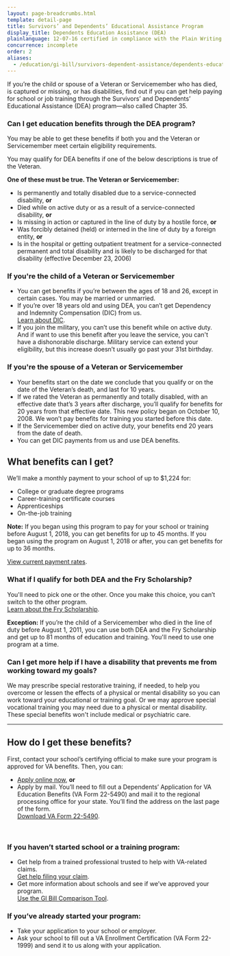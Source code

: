 ```yaml
---
layout: page-breadcrumbs.html
template: detail-page
title: Survivors’ and Dependents’ Educational Assistance Program
display_title: Dependents Education Assistance (DEA)
plainlanguage: 12-07-16 certified in compliance with the Plain Writing Act
concurrence: incomplete
order: 2
aliases:
  - /education/gi-bill/survivors-dependent-assistance/dependents-education/
---
```


<div class="va-introtext">

If you’re the child or spouse of a Veteran or Servicemember who has died, is captured or missing, or has disabilities, find out if you can get help paying for school or job training through the Survivors’ and Dependents’ Educational Assistance (DEA) program—also called Chapter 35.

</div>

<div class="feature">

### Can I get education benefits through the DEA program?

You may be able to get these benefits if both you and the Veteran or Servicemember meet certain eligibility requirements.

You may qualify for DEA benefits if one of the below descriptions is true of the Veteran.

**One of these must be true. The Veteran or Servicemember:**

- Is permanently and totally disabled due to a service-connected disability, **or**
- Died while on active duty or as a result of a service-connected disability, **or**
- Is missing in action or captured in the line of duty by a hostile force, **or**
- Was forcibly detained (held) or interned in the line of duty by a foreign entity, **or**
- Is in the hospital or getting outpatient treatment for a service-connected permanent and total disability and is likely to be discharged for that disability (effective December 23, 2006)

### If you're the child of a Veteran or Servicemember

- You can get benefits if you’re between the ages of 18 and 26, except in certain cases. You may be married or unmarried.
- If you’re over 18 years old and using DEA, you can’t get Dependency and Indemnity Compensation (DIC) from us. <br>
[Learn about DIC](https://www.benefits.va.gov/COMPENSATION/types-dependency_and_indemnity.asp).
- If you join the military, you can’t use this benefit while on active duty. And if want to use this benefit after you leave the service, you can't have a dishonorable discharge. Military service can extend your eligibility, but this increase doesn’t usually go past your 31st birthday.

### If you're the spouse of a Veteran or Servicemember

- Your benefits start on the date we conclude that you qualify or on the date of the Veteran’s death, and last for 10 years.
- If we rated the Veteran as permanently and totally disabled, with an effective date that’s 3 years after discharge, you’ll qualify for benefits for 20 years from that effective date. This new policy began on October 10, 2008. We won’t pay benefits for training you started before this date.
- If the Servicemember died on active duty, your benefits end 20 years from the date of death.
- You can get DIC payments from us and use DEA benefits.

</div>

## What benefits can I get?

We’ll make a monthly payment to your school of up to $1,224 for:
- College or graduate degree programs
- Career-training certificate courses
- Apprenticeships
- On-the-job training

**Note:** If you began using this program to pay for your school or training before August 1, 2018, you can get benefits for up to 45 months. If you began using the program on August 1, 2018 or after, you can get benefits for up to 36 months.

[View current payment rates](https://www.benefits.va.gov/GIBILL/resources/benefits_resources/rates/ch35/ch35rates100115.asp).

### What if I qualify for both DEA and the Fry Scholarship?

You'll need to pick one or the other. Once you make this choice, you can’t switch to the other program. <br>
[Learn about the Fry Scholarship](/education/survivor-dependent-benefits/fry-scholarship/).

**Exception:** If you’re the child of a Servicemember who died in the line of duty before August 1, 2011, you can use both DEA and the Fry Scholarship and get up to 81 months of education and training. You'll need to use one program at a time.

### Can I get more help if I have a disability that prevents me from working toward my goals?

We may prescribe special restorative training, if needed, to help you overcome or lessen the effects of a physical or mental disability so you can work toward your educational or training goal. Or we may approve special vocational training you may need due to a physical or mental disability. These special benefits won't include medical or psychiatric care.

-----

## How do I get these benefits?

First, contact your school’s certifying official to make sure your program is approved for VA benefits. Then, you can:
- [Apply online now](/education/apply-for-education-benefits/application/5490/introduction), **or**
- Apply by mail. You’ll need to fill out a Dependents’ Application for VA Education Benefits (VA Form 22-5490) and mail it to the regional processing office for your state. You’ll find the address on the last page of the form. <br>
[Download VA Form 22-5490](https://www.vba.va.gov/pubs/forms/vba-22-5490-are.pdf). <br>


<br>

### If you haven’t started school or a training program:
- Get help from a trained professional trusted to help with VA-related claims. <br>
[Get help filing your claim](/disability/get-help-filing-claim/).
- Get more information about schools and see if we’ve approved your program. <br>
[Use the GI Bill Comparison Tool](/gi-bill-comparison-tool).

### If you’ve already started your program:
- Take your application to your school or employer.
- Ask your school to fill out a VA Enrollment Certification (VA Form 22-1999) and send it to us along with your application.

